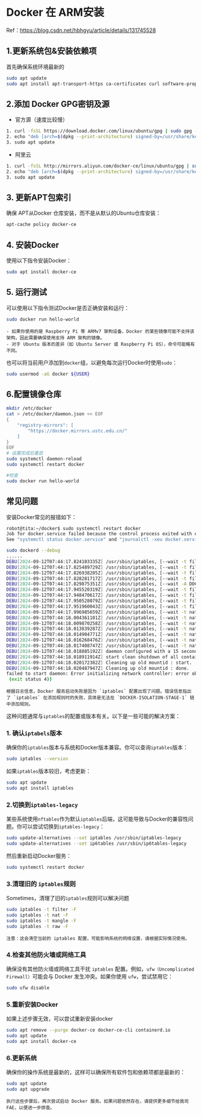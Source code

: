 # Docker 在 ARM安装
<!-- ```{toctree}
:maxdepth: 1
:glob:
```
------ -->

Ref：https://blog.csdn.net/hbhgyu/article/details/131745528

## 1.更新系统包&安装依赖项
首先确保系统环境最新的
```bash
sudo apt update
sudo apt install apt-transport-https ca-certificates curl software-properties-common
```

## 2.添加 Docker GPG密钥及源
- 官方源（速度比较慢）
```bash
1. curl -fsSL https://download.docker.com/linux/ubuntu/gpg | sudo gpg --dearmor -o /usr/share/keyrings/docker-archive-keyring.gpg
2. echo "deb [arch=$(dpkg --print-architecture) signed-by=/usr/share/keyrings/docker-archive-keyring.gpg] https://download.docker.com/linux/ubuntu $(lsb_release -cs) stable" | sudo tee /etc/apt/sources.list.d/docker.list > /dev/null
3. sudo apt update
```
- 阿里云
```bash
1. curl -fsSL http://mirrors.aliyun.com/docker-ce/linux/ubuntu/gpg | sudo gpg --dearmor -o /usr/share/keyrings/docker-archive-keyring.gpg
2. echo "deb [arch=$(dpkg --print-architecture) signed-by=/usr/share/keyrings/docker-archive-keyring.gpg] http://mirrors.aliyun.com/docker-ce/linux/ubuntu $(lsb_release -cs) stable" | sudo tee /etc/apt/sources.list.d/docker.list > /dev/null
3. sudo apt update
```
## 3. 更新APT包索引
确保 APT从Docker 仓库安装，而不是从默认的Ubuntu仓库安装：
```bash
apt-cache policy docker-ce
```

## 4. 安装Docker
使用以下指令安装Docker：
```bash
sudo apt install docker-ce
```
## 5. 运行测试
可以使用以下指令测试Docker是否正确安装和运行：
```bash
sudo docker run hello-world
```
```{note}
- 如果你使用的是 Raspberry Pi 等 ARMv7 架构设备，Docker 的某些镜像可能不支持该架构，因此需要确保使用支持 ARM 架构的镜像。
- 对于 Ubuntu 版本的差异（如 Ubuntu Server 或 Raspberry Pi OS），命令可能略有不同。
```
也可以将当前用户添加到`docker`组，以避免每次运行Docker时使用`sudo`：
```bash
sudo usermod -aG docker ${USER}
```

## 6.配置镜像仓库
```bash
mkdir /etc/docker
cat > /etc/docker/daemon.json << EOF
{
    "registry-mirrors": [
        "https://docker.mirrors.ustc.edu.cn/"
    ]
}
EOF
# 设置完成后重启
sudo systemctl daemon-reload
sudo systemctl restart docker

#检查
sudo docker run hello-world
```

## 常见问题
安装Docker常见的报错如下：
```bash
robot@tita:~/docker$ sudo systemctl restart docker
Job for docker.service failed because the control process exited with error code.
See "systemctl status docker.service" and "journalctl -xeu docker.service" for details.
```
```bash
sudo dockerd --debug
......
DEBU[2024-09-12T07:44:17.824103335Z] /usr/sbin/iptables, [--wait -t filter -N DOCKER-ISOLATION-STAGE-1] 
DEBU[2024-09-12T07:44:17.825489729Z] /usr/sbin/iptables, [--wait -t filter -n -L DOCKER-ISOLATION-STAGE-2] 
DEBU[2024-09-12T07:44:17.826938205Z] /usr/sbin/iptables, [--wait -t filter -N DOCKER-ISOLATION-STAGE-2] 
DEBU[2024-09-12T07:44:17.828281717Z] /usr/sbin/iptables, [--wait -t filter -C DOCKER-ISOLATION-STAGE-1 -j RETURN] 
DEBU[2024-09-12T07:44:17.829875351Z] /usr/sbin/iptables, [--wait -A DOCKER-ISOLATION-STAGE-1 -j RETURN] 
DEBU[2024-09-12T07:44:17.945520319Z] /usr/sbin/iptables, [--wait -t filter -F DOCKER-ISOLATION-STAGE-2] 
DEBU[2024-09-12T07:44:17.948470617Z] /usr/sbin/iptables, [--wait -t filter -X DOCKER-ISOLATION-STAGE-2] 
DEBU[2024-09-12T07:44:17.950528079Z] /usr/sbin/iptables, [--wait -t filter -F DOCKER-ISOLATION-STAGE-1] 
DEBU[2024-09-12T07:44:17.951960043Z] /usr/sbin/iptables, [--wait -t filter -X DOCKER-ISOLATION-STAGE-1] 
DEBU[2024-09-12T07:44:17.996985659Z] /usr/sbin/iptables, [--wait -t nat -D PREROUTING -m addrtype --dst-type LOCAL -j DOCKER] 
DEBU[2024-09-12T07:44:18.004361101Z] /usr/sbin/iptables, [--wait -t nat -D OUTPUT -m addrtype --dst-type LOCAL ! --dst 127.0.0.0/8 -j DOCKER] 
DEBU[2024-09-12T07:44:18.009870258Z] /usr/sbin/iptables, [--wait -t nat -D OUTPUT -m addrtype --dst-type LOCAL -j DOCKER] 
DEBU[2024-09-12T07:44:18.013839287Z] /usr/sbin/iptables, [--wait -t nat -D PREROUTING] 
DEBU[2024-09-12T07:44:18.014904771Z] /usr/sbin/iptables, [--wait -t nat -D OUTPUT] 
DEBU[2024-09-12T07:44:18.016268476Z] /usr/sbin/iptables, [--wait -t nat -F DOCKER] 
DEBU[2024-09-12T07:44:18.017408747Z] /usr/sbin/iptables, [--wait -t nat -X DOCKER] 
DEBU[2024-09-12T07:44:18.018885192Z] daemon configured with a 15 seconds minimum shutdown timeout 
DEBU[2024-09-12T07:44:18.018911914Z] start clean shutdown of all containers with a 15 seconds timeout... 
DEBU[2024-09-12T07:44:18.020172382Z] Cleaning up old mountid : start.             
DEBU[2024-09-12T07:44:18.020487947Z] Cleaning up old mountid : done.              
failed to start daemon: Error initializing network controller: error obtaining controller instance: failed to register "bridge" driver: unable to add return rule in DOCKER-ISOLATION-STAGE-1 chain:  (iptables failed: iptables --wait -A DOCKER-ISOLATION-STAGE-1 -j RETURN: iptables v1.8.7 (nf_tables):  RULE_APPEND failed (No such file or directory): rule in chain DOCKER-ISOLATION-STAGE-1
 (exit status 4))

```
```{note}
根据日志信息，Docker 服务启动失败是因为 `iptables` 配置出现了问题。错误信息指出了 `iptables` 在添加规则时的失败，具体是无法在 `DOCKER-ISOLATION-STAGE-1` 链中添加规则。
```
这种问题通常与`iptables`的配置或版本有关。以下是一些可能的解决方案：
### 1. 确认`iptabels`版本
确保你的`iptables`版本与系统和Docker版本兼容。你可以查询`iptables`版本：
```bash
sudo iptables --version
```
如果`iptables`版本较旧，考虑更新：
```bash
sudo apt update
sudo apt install iptables
```
### 2.切换到`iptables-legacy`
某些系统使用`nftables`作为默认`iptables`后端，这可能导致与Docker的兼容性问题。你可以尝试切换到`iptables-legacy`：
```bash
sudo update-alternatives --set iptables /usr/sbin/iptables-legacy
sudo update-alternatives --set ip6tables /usr/sbin/ip6tables-legacy
```
然后重新启动Docker服务：
```bash
sudo systemctl restart docker
```
### 3.清理旧的 `iptables`规则
Sometimes，清理了旧的`iptables`规则可以解决问题
```bash
sudo iptables -t filter -F
sudo iptables -t nat -F
sudo iptables -t mangle -F
sudo iptables -t raw -F
```
```{note}
注意：这会清空当前的 iptables 配置，可能影响系统的网络设置，请根据实际情况使用。
```
### 4.检查其他防火墙或网络工具
确保没有其他防火墙或网络工具干扰 `iptables` 配置。例如，`ufw（Uncomplicated Firewall）`可能会与 Docker 发生冲突。如果你使用 `ufw`，尝试禁用它：
```bash
sudo ufw disable
```
### 5.重新安装Docker
如果上述步骤无效，可以尝试重新安装docker
```bash
sudo apt remove --purge docker-ce docker-ce-cli containerd.io
sudo apt update
sudo apt install docker-ce
```
### 6.更新系统
确保你的操作系统是最新的，这样可以确保所有软件包和依赖项都是最新的：
```bash
sudo apt update
sudo apt upgrade
```
```{note}
执行这些步骤后，再次尝试启动 Docker 服务。如果问题依然存在，请提供更多细节给我司FAE，以便进一步排查。
```